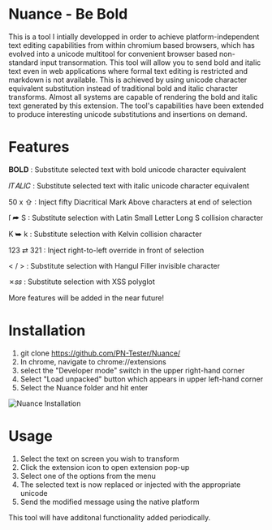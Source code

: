 # Nuance - Be Bold
This is a tool I intially developped in order to achieve platform-independent text editing capabilities from within chromium based browsers, which has evolved into a unicode multitool for convenient browser based non-standard input transormation.
This tool will allow you to send bold and italic text even in web applications where formal text editing is restricted and markdown is not available. This is achieved by using unicode character equivalent substitution instead of traditional bold and italic character transforms.
Almost all systems are capable of rendering the bold and italic text generated by this extension. The tool's capabilities have been extended to produce interesting unicode substitutions and insertions on demand.

# Features

&#119809;&#119822;&#119819;&#119811;  : Substitute selected text with bold unicode character equivalent 

&#119868;&#119879;&#119860;&#119871;&#119868;&#119862;  : Substitute selected text with italic unicode character equivalent 

50 x &#8679;  : Inject fifty Diacritical Mark Above characters at end of selection 

&#x17f; &#11179; S  : Substitute selection with Latin Small Letter Long S collision character 

&#8490; &#11177; k  : Substitute selection with Kelvin collision character 

123 &#8644; 321  : Inject right-to-left override in front of selection 

&#60; / &#62;  : Substitute selection with Hangul Filler invisible character 

&#10007;&#119904;&#119904;  : Substitute selection with XSS polyglot 

More features will be added in the near future!

# Installation
1. git clone https://github.com/PN-Tester/Nuance/
2. In chrome, navigate to chrome://extensions
3. select the "Developer mode" switch in the upper right-hand corner
4. Select "Load unpacked" button which appears in upper left-hand corner
5. Select the Nuance folder and hit enter
   
![Nuance Installation](https://github.com/PN-Tester/Nuance/blob/main/Nuance%20-%20Installation.gif)

# Usage
1. Select the text on screen you wish to transform
2. Click the extension icon to open extension pop-up
3. Select one of the options from the menu
4. The selected text is now replaced or injected with the appropriate unicode
5. Send the modified message using the native platform

This tool will have additonal functionality added periodically.

